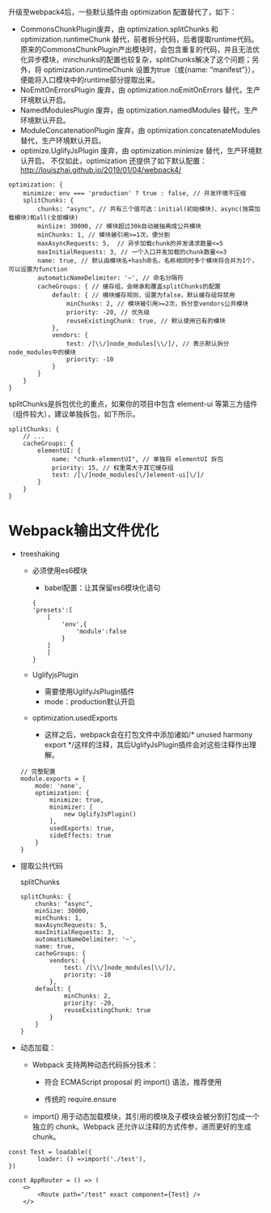 
升级至webpack4后，一些默认插件由 optimization 配置替代了，如下：

- CommonsChunkPlugin废弃，由 optimization.splitChunks 和 optimization.runtimeChunk 替代，前者拆分代码，后者提取runtime代码。原来的CommonsChunkPlugin产出模块时，会包含重复的代码，并且无法优化异步模块，minchunks的配置也较复杂，splitChunks解决了这个问题；另外，将 optimization.runtimeChunk 设置为true（或{name: “manifest”}），便能将入口模块中的runtime部分提取出来。
- NoEmitOnErrorsPlugin 废弃，由 optimization.noEmitOnErrors 替代，生产环境默认开启。
- NamedModulesPlugin 废弃，由 optimization.namedModules 替代，生产环境默认开启。
- ModuleConcatenationPlugin 废弃，由 optimization.concatenateModules 替代，生产环境默认开启。
- optimize.UglifyJsPlugin 废弃，由 optimization.minimize 替代，生产环境默认开启。
不仅如此，optimization 还提供了如下默认配置：
http://louiszhai.github.io/2019/01/04/webpack4/

```
optimization: {
    minimize: env === 'production' ? true : false, // 开发环境不压缩
    splitChunks: {
        chunks: "async", // 共有三个值可选：initial(初始模块)、async(按需加载模块)和all(全部模块)
        minSize: 30000, // 模块超过30k自动被抽离成公共模块
        minChunks: 1, // 模块被引用>=1次，便分割
        maxAsyncRequests: 5,  // 异步加载chunk的并发请求数量<=5
        maxInitialRequests: 3, // 一个入口并发加载的chunk数量<=3
        name: true, // 默认由模块名+hash命名，名称相同时多个模块将合并为1个，可以设置为function
        automaticNameDelimiter: '~', // 命名分隔符
        cacheGroups: { // 缓存组，会继承和覆盖splitChunks的配置
            default: { // 模块缓存规则，设置为false，默认缓存组将禁用
                minChunks: 2, // 模块被引用>=2次，拆分至vendors公共模块
                priority: -20, // 优先级
                reuseExistingChunk: true, // 默认使用已有的模块
            },
            vendors: {
                test: /[\\/]node_modules[\\/]/, // 表示默认拆分node_modules中的模块
                priority: -10
            }
        }
    }
}
```
splitChunks是拆包优化的重点，如果你的项目中包含 element-ui 等第三方组件（组件较大），建议单独拆包，如下所示。
```
splitChunks: {
    // ...
    cacheGroups: {    
        elementUI: {
            name: "chunk-elementUI", // 单独将 elementUI 拆包
            priority: 15, // 权重需大于其它缓存组
            test: /[\/]node_modules[\/]element-ui[\/]/
        }
    }
}
```

# Webpack输出文件优化
- treeshaking
	- 必须使用es6模块
		- babel配置：让其保留es6模块化语句
		
		```
		{
        'presets':[
            [
                'env',{
                    'module':false
                }
            ]
        	]
    	}
		```  
	- UglifyjsPlugin
		- 需要使用UglifyJsPlugin插件 
		- mode：production默认开启
	- optimization.usedExports 
		- 这样之后，webpack会在打包文件中添加诸如/* unused harmony export */这样的注释，其后UglifyJsPlugin插件会对这些注释作出理解。
		
	```
	// 完整配置
	module.exports = {
        mode: 'none',
        optimization: {
            minimize: true,
            minimizer: [
                new UglifyJsPlugin()
            ],
            usedExports: true,
            sideEffects: true
        }
    }
	```

- 提取公共代码

	splitChunks
	
	```
	splitChunks: {
        chunks: "async",
        minSize: 30000,
        minChunks: 1,
        maxAsyncRequests: 5,
        maxInitialRequests: 3,
        automaticNameDelimiter: '~',
        name: true,
        cacheGroups: {
            vendors: {
                test: /[\\/]node_modules[\\/]/,
                priority: -10
            },
        default: {
                minChunks: 2,
                priority: -20,
                reuseExistingChunk: true
            }
        }
    }
	```
	
- 动态加载：
	- Webpack 支持两种动态代码拆分技术：

		- 符合 ECMAScript proposal 的 import() 语法，推荐使用
	
		- 传统的 require.ensure
	
	- import() 用于动态加载模块，其引用的模块及子模块会被分割打包成一个独立的 chunk。Webpack 还允许以注释的方式传参，进而更好的生成 chunk。

```
const Test = loadable({
        loader: () =>import('./test'),
})

const AppRouter = () => (
    <>
        <Route path="/test" exact component={Test} />
    </>
```